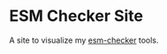 # ESM Checker Site

A site to visualize my [esm-checker](https://github.com/lannonbr/esm-checker) tools.
